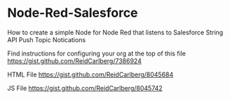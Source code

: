 Node-Red-Salesforce
===================

How to create a simple Node for Node Red that listens to Salesforce String API Push Topic Notications

Find instructions for configuring your org at the top of this file
https://gist.github.com/ReidCarlberg/7386924

HTML File
https://gist.github.com/ReidCarlberg/8045684

JS File
https://gist.github.com/ReidCarlberg/8045742


